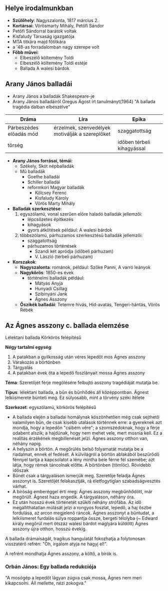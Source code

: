 ## Helye irodalmunkban 
- **Szülőhely**: Nagyszalonta, 1817 március 2.
- **Kortársai**: Vörösmarty Mihály, Petőfi Sándor
- Petőfi Sándorral barátok voltak
- Kisfaludy Társaság igazgatója
- MTA titkára majd főtitkára
- a '48-as forradalomban nagy szerepe volt
- **Főbb művei**:
  - Elbeszélő költemény Toldi
  - Elbeszélő költemény Toldi estéje
  - Ballada A walesi bárdok
## Arany János balladái
- Arany János a balladák Shakespeare-je
- Arany János balladáiról Gregus Ágost írt tanulmányt(1964)
  "A ballada tragédia dalban elbeszélve"
  
| Dráma                   | Líra                                            | Epika                      |
| ----------------------- | ----------------------------------------------- | -------------------------- |
| Párbeszédes előadás mód | érzelmek, szenvedélyek motiválják a szereplőket | szaggatottság              |
| törség                  |                                                 | időben térbeli kihagyással |

- **Arany János forrásai, témái**:
  - Székely, Skót népballadák
  - Mű balladák
    - Goethe balladái
    - Schiller balladái
    - reformkori Magyar balladák
      - Kölcsey Ferenc
      - Kisfaludy Károly
      - Vörös Marty Mihály
- **Balladák szerkesztése**:
  1. egyszólamú, vonal szerűen előre haladó balladák
     jellemzői:
     - lépcsőzetes építkezés
     - kihagyások
     - gyors átkötések
       például: A walesi bárdok
   2. többszólamú, párhuzamos szerkesztésű balladák
      jellemzői:
      - szaggatottság
      - párhuzamos történések
        - Szandi két apródja (időbeli párhuzam)
        - V. László (térbeli párhuzam)
- **Korszakok**:
  - **Nagyszalonta**: románok, például: Szőke Panni, A varró leányok
  - **Nagykőrös**: 1850-es évek
    - történelmi balladák
      például:
	    - Mátyás Anyja
	    - Hunyadi Csillag
	    - Szibinyáni Jank
	    - Ágnes Asszony
  - **Őszikék balladái**: Tetemre hívás, Híd-avatás, Tengeri-hántás, Vörös Rébék
## Az Ágnes asszony c. ballada elemzése
Lélektani ballada
Körkörös felépítésű

**Négy tartalmi egység**:
1. A patakban a gyilkosság után véres lepedőt mos Ágnes asszony
2. Várakozás a börtönben
3. Tárgyalás
4. A patakban évek óta a lepedő foszlányait mossa Ágnes asszony

**Téma**: Szeretőjét férje megölésére felbujtó asszony tragédiáját mutatja be.

**Típus**: lélektani ballada, a bűn és bűnhődés áll középpontban. Ágnest lelkiismerete bünteti meg. Ez súlyosabb, mint a törvény széki ítélete

**Szerkezet**: egyszólamú, körkörös felépítésű
  - A ballada elején a balladai homálynak köszönhetően még csak sejthető valamilyen bűn, de csak kisebb utalások történnek erre: a gyereknek azt mondja, hogy a lepedőn "csibém vére"; a szomszédoknak, hogy a férje odabent alszik; a hajdúnak, hogy nem mehet vele, mert mosnia kell. Ez a realitás érzékének megbillenését jelzi. Ágnes asszony otthon van, néhány napig.
  - A helyszín a börtön. A megőrülés belső folyamatát mutatja be a riadalmat, ennek el fedését. A külvilágról a börtön ablakából beszűrődő fénnyel tartja a kapcsolatot a lény mintha bele férne fél szemébe; azt látja, hogy rémek táncolnak előtte. A börtönben (tömlöc). Rövidebb időszak
  - Bűnét csak a tárgyaláson ismerjük meg. Szeretője feladja Ágnes asszonyt is. Szeretőjét felakasztják, rá életfogytiglan szabadságvesztés várhat.
  - A bíróság emberéggel érti meg: Ágnes asszony megbűnhődött, már megőrült. Ágnest haza engedik. A tárgyaláson, néhány óra.
  - Ez után hosszú évek történetét szűkíti néhány strófába. Az idő megállíthatatlan múlását jelzi a rongyos foszlat, lepedő, a haj őszbe fordulása, az arcon megjelenő ráncok. Ágnes asszonyt a bűntudat, a lelkiismeret furdalás súlya roppantja össze, bergeti télolyba (~ Edward király megőrül mert ötszáz walesi bárdot máglyára küldött) Ágnes asszony újra otthon, hosszú évekig.

A ballada drámaiságát, tragikus hangulatát fokozhatja a folytonosan visszatérő refrén: "Oh, irgalom atyja ne hagyj el!".

A refrént mondhatja Ágnes asszony, a költő, a bírók is.
### Orbán János: Egy ballada redukciója
"A mosógép a lepedőt
lágyan zúgva csak mossa,
Ágnes nem meri kikapcsolni.
Áll mellette, nézi zokogva."